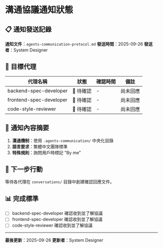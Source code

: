 # 溝通協議通知狀態

## 📋 通知發送記錄

**通知文件**：`agents-communication-protocol.md`
**發送時間**：2025-09-26
**發送者**：System Designer

## 🎯 目標代理

| 代理名稱 | 狀態 | 確認時間 | 備註 |
|---------|------|----------|------|
| backend-spec-developer | 🔄 待確認 | - | 尚未回應 |
| frontend-spec-developer | 🔄 待確認 | - | 尚未回應 |
| code-style-reviewer | 🔄 待確認 | - | 尚未回應 |

## 📝 通知內容摘要

1. **溝通機制**：使用 `.agents-communication/` 中央化目錄
2. **語言要求**：繁體中文團隊標準
3. **特殊規則**：詢問用戶時標記 "By me"

## 🔄 下一步行動

等待各代理在 `conversations/` 目錄中創建確認回應文件。

## 📊 完成標準

- [ ] backend-spec-developer 確認收到並了解協議
- [ ] frontend-spec-developer 確認收到並了解協議
- [ ] code-style-reviewer 確認收到並了解協議

---
**最後更新**：2025-09-26
**更新者**：System Designer